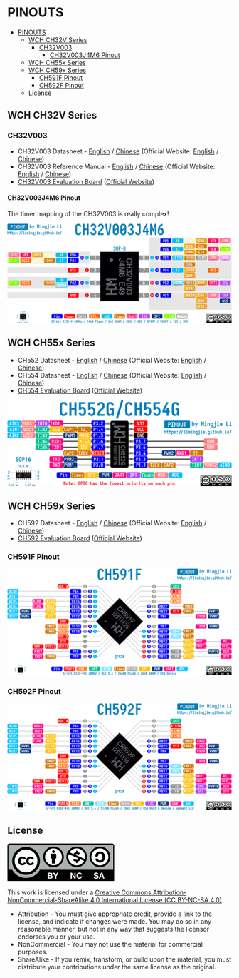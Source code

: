 # PINOUTS

- [PINOUTS](#pinouts)
  - [WCH CH32V Series](#wch-ch32v-series)
    - [CH32V003](#ch32v003)
      - [CH32V003J4M6 Pinout](#ch32v003j4m6-pinout)
  - [WCH CH55x Series](#wch-ch55x-series)
  - [WCH CH59x Series](#wch-ch59x-series)
    - [CH591F Pinout](#ch591f-pinout)
    - [CH592F Pinout](#ch592f-pinout)
  - [License](#license)

## WCH CH32V Series

### CH32V003

- CH32V003 Datasheet - [English](MCU/CH32V/Documents/CH32V003%20Datasheet%20V1.7%20-%20English.PDF) / [Chinese](MCU/CH32V/Documents/CH32V003%20Datasheet%20V1.7%20-%20Chinese.PDF) (Official Website: [English](https://wch-ic.com/downloads/CH32V003DS0_PDF.html) / [Chinese](https://www.wch.cn/downloads/CH32V003DS0_PDF.html))
- CH32V003 Reference Manual - [English](MCU/CH32V/Documents/CH32V003%20Reference%20Manual%20V1.7%20-%20English.PDF) / [Chinese](MCU/CH32V/Documents/CH32V003%20Reference%20Manual%20V1.8%20-%20Chinese.PDF) (Official Website: [English](https://wch-ic.com/downloads/CH32V003RM_PDF.html) / [Chinese](https://www.wch.cn/downloads/CH32V003RM_PDF.html))
- [CH32V003 Evaluation Board](MCU/CH32V/Documents/CH32V003EVT.ZIP) ([Official Website](https://www.wch.cn/downloads/CH32V003EVT_ZIP.html))

#### CH32V003J4M6 Pinout

The timer mapping of the CH32V003 is really complex!

![CH32V003J4M6](MCU/CH32V/CH32V003J4M6.png)

## WCH CH55x Series

- CH552 Datasheet - [English](MCU/CH55x/Documents/CH552%20Datasheet%20V1.8%20-%20English.PDF) / [Chinese](MCU/CH55x/Documents/CH552%20Datasheet%20V1.8%20-%20English.PDF) (Official Website: [English](https://wch-ic.com/downloads/CH552DS1_PDF.html) / [Chinese](https://www.wch.cn/downloads/CH552DS1_PDF.html))
- CH554 Datasheet - [English](MCU/CH55x/Documents/CH554%20Datasheet%20V1.8%20-%20English.PDF) / [Chinese](MCU/CH55x/Documents/CH554%20Datasheet%20V2.1%20-%20Chinese.PDF) (Official Website: [English](https://wch-ic.com/downloads/CH554DS1_PDF.html) / [Chinese](https://www.wch.cn/downloads/CH554DS1_PDF.html))
- [CH554 Evaluation Board](MCU/CH55x/Documents/CH554EVT.ZIP) ([Official Website](https://www.wch.cn/downloads/CH554EVT_ZIP.html))

![CH552G/CH554G Pinout](MCU/CH55x/CH552G_CH554G_Pinout.png)

## WCH CH59x Series

- CH592 Datasheet - [English](MCU/CH59x/Documents/CH592%20Datasheet%20V1.7%20-%20English.PDF) / [Chinese](MCU/CH59x/Documents/CH592%20Datasheet%20V1.8%20-%20Chinese.PDF) (Official Website: [English](https://www.wch-ic.com/downloads/CH592DS1_PDF.html) / [Chinese](https://www.wch.cn/downloads/CH592DS1_PDF.html))
- [CH592 Evaluation Board](MCU/CH59x/Documents/CH592EVT.ZIP) ([Official Website](https://www.wch.cn/downloads/CH592EVT_ZIP.html))

### CH591F Pinout

![CH591F](MCU/CH59x/CH591F_Pinout.png)

### CH592F Pinout

![CH592F](MCU/CH59x/CH592F_Pinout.png)

## License

![CC by-nc-sa](Images/by-nc-sa.svg)

This work is licensed under a [Creative Commons Attribution-NonCommercial-ShareAlike 4.0 International License (CC BY-NC-SA 4.0)](https://creativecommons.org/licenses/by-nc-sa/4.0/).

- Attribution - You must give appropriate credit, provide a link to the license, and indicate if changes were made. You may do so in any reasonable manner, but not in any way that suggests the licensor endorses you or your use.
- NonCommercial - You may not use the material for commercial purposes.
- ShareAlike - If you remix, transform, or build upon the material, you must distribute your contributions under the same license as the original.
